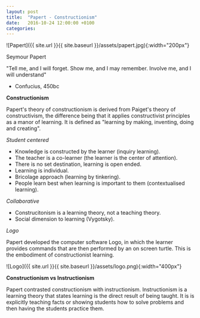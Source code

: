 ```yaml
---
layout: post
title:  "Papert - Constructionism"
date:   2016-10-24 12:00:00 +0100
categories:
---
```


![Papert]({{ site.url }}{{ site.baseurl }}/assets/papert.jpg){:width="200px"}

Seymour Papert

"Tell me, and I will forget.
Show me, and I may remember.
Involve me, and I will understand"
- Confucius, 450bc

**Constructionism**

Papert's theory of constructionism is derived from Paiget's theory of constructivism, the difference being that it applies constructivist principles as a manor of learning. It is defined as "learning by making, inventing, doing and creating".

*Student centered*

- Knowledge is constructed by the learner (inquiry learning).
- The teacher is a co-learner (the learner is the center of attention).
- There is no set destination, learning is open ended.
- Learning is individual.
- Bricolage approach (learning by tinkering).
- People learn best when learning is important to them (contextualised learning).

*Collaborative*

- Construcitonism is a learning theory, not a teaching theory.
- Social dimension to learning (Vygotsky).

*Logo*

Papert developed the computer software Logo, in which the learner provides commands that are then performed by an on screen turtle. This is the embodiment of constructionist learning.

![Logo]({{ site.url }}{{ site.baseurl }}/assets/logo.png){:width="400px"}

**Constructionism vs Instructionism**

Papert contrasted constructionism with instructionism. Instructionism is a learning theory that states learning is the direct result of being taught. It is is explicitly teaching facts or showing students how to solve problems and then having the students practice them.
